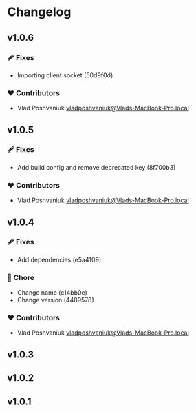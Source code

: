 # Changelog

## v1.0.6


### 🩹 Fixes

  - Importing client socket (50d9f0d)

### ❤️  Contributors

- Vlad Poshvaniuk <vladposhvaniuk@Vlads-MacBook-Pro.local>

## v1.0.5


### 🩹 Fixes

  - Add build config and remove deprecated key (8f700b3)

### ❤️  Contributors

- Vlad Poshvaniuk <vladposhvaniuk@Vlads-MacBook-Pro.local>

## v1.0.4


### 🩹 Fixes

  - Add dependencies (e5a4109)

### 🏡 Chore

  - Change name (c14bb0e)
  - Change version (4489578)

### ❤️  Contributors

- Vlad Poshvaniuk <vladposhvaniuk@Vlads-MacBook-Pro.local>

## v1.0.3

## v1.0.2

## v1.0.1


